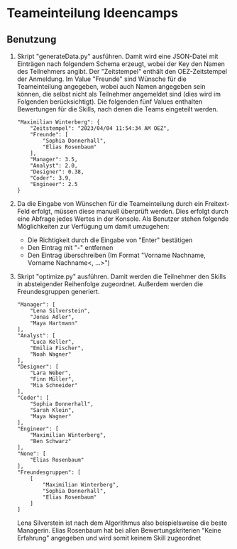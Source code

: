 # Teameinteilung Ideencamps
## Benutzung
1.  Skript "generateData.py" ausführen. Damit wird eine JSON-Datei mit Einträgen nach folgendem Schema erzeugt, wobei der Key den Namen des Teilnehmers angibt. Der "Zeitstempel" enthält den OEZ-Zeitstempel der Anmeldung. Im Value "Freunde" sind Wünsche für die Teameinteilung angegeben, wobei auch Namen angegeben sein können, die selbst nicht als Teilnehmer angemeldet sind (dies wird im Folgenden berücksichtigt). Die folgenden fünf Values enthalten Bewertungen für die Skills, nach denen die Teams eingeteilt werden.
    
    ```
    "Maximilian Winterberg": {
        "Zeitstempel": "2023/04/04 11:54:34 AM OEZ",
        "Freunde": [
            "Sophia Donnerhall",
            "Elias Rosenbaum"
        ],
        "Manager": 3.5,
        "Analyst": 2.0,
        "Designer": 0.38,
        "Coder": 3.9,
        "Engineer": 2.5
    }
    ```
2.  Da die Eingabe von Wünschen für die Teameinteilung durch ein Freitext-Feld erfolgt, müssen diese manuell überprüft werden. Dies erfolgt durch eine Abfrage jedes Wertes in der Konsole. Als Benutzer stehen folgende Möglichkeiten zur Verfügung um damit umzugehen:
    * Die Richtigkeit durch die Eingabe von "Enter" bestätigen
    * Den Eintrag mit "-" entfernen
    * Den Eintrag überschreiben (Im Format "Vorname Nachname, Vorname Nachname<, ...>")
3.  Skript "optimize.py" ausführen. Damit werden die Teilnehmer den Skills in absteigender Reihenfolge zugeordnet. Außerdem werden die Freundesgruppen generiert.
    ```
    "Manager": [
        "Lena Silverstein",
        "Jonas Adler",
        "Maya Hartmann"
    ],
    "Analyst": [
        "Luca Keller",
        "Emilia Fischer",
        "Noah Wagner"
    ],
    "Designer": [
        "Lara Weber",
        "Finn Müller",
        "Mia Schneider"
    ],
    "Coder": [
        "Sophia Donnerhall",
        "Sarah Klein",
        "Maya Wagner"
    ],
    "Engineer": [
        "Maximilian Winterberg",
        "Ben Schwarz"
    ],
    "None": [
        "Elias Rosenbaum"
    ],
    "Freundesgruppen": [
        [
            "Maximilian Winterberg",
            "Sophia Donnerhall",
            "Elias Rosenbaum"
        ]
    ]
    ```
    Lena Silverstein ist nach dem Algorithmus also beispielsweise die beste Managerin. Elias Rosenbaum hat bei allen Bewertungskriterien "Keine Erfahrung" angegeben und wird somit keinem Skill zugeordnet
